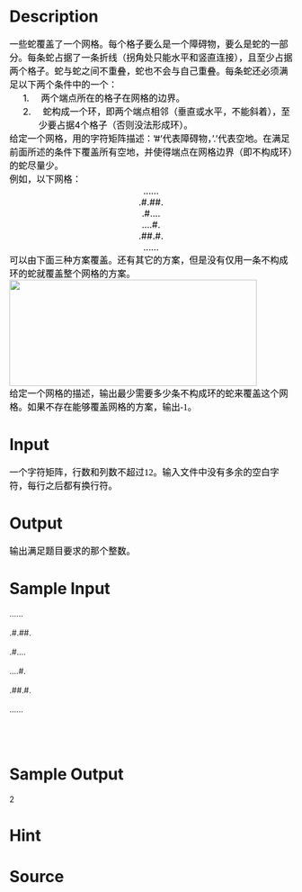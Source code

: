 
# Description

<div class="content"><div><span style="font-size: medium"><span style="color: black">一些蛇覆盖了一个网格。每个格子要么是一个障碍物，要么是蛇的一部分。每条蛇占据了一条折线（拐角处只能水平和竖直连接），且至少占据两个格子。蛇与蛇之间不重叠，蛇也不会与自己重叠。每条蛇还必须满足以下两个条件中的一个：</span></span></div>
<div style="margin: 0cm 0cm 0pt 39pt; text-indent: -21pt"><span style="font-size: medium"><span style="color: black">1.<span style="font: 7pt &#39;Times New Roman&#39;">         </span></span><span style="color: black">两个端点所在的格子在网格的边界。</span></span></div>
<div style="margin: 0cm 0cm 0pt 39pt; text-indent: -21pt"><span style="font-size: medium"><span style="color: black">2.<span style="font: 7pt &#39;Times New Roman&#39;">         </span></span><span style="color: black">蛇构成一个环，即两个端点相邻（垂直或水平，不能斜着），至少要占据</span><span style="color: black">4</span><span style="color: black">个格子（否则没法形成环）。</span></span></div>
<div><span style="font-size: medium"><span style="color: black">给定一个网格，用</span><span style="color: black">的字符矩阵描述：</span><span style="color: black">’#’</span><span style="color: black">代表障碍物，</span><span style="color: black">’.’</span><span style="color: black">代表空地。在满足前面所述的条件下覆盖所有空地，并使得端点在网格边界（即不构成环）的蛇尽量少。</span></span></div>
<div><span style="font-size: medium"><span style="color: black">例如，以下网格：</span></span></div>
<div align="center"><span style="font-size: medium"><span style="color: black">......</span></span></div>
<div align="center"><span style="font-size: medium"><span style="color: black">.#.##.</span></span></div>
<div align="center"><span style="font-size: medium"><span style="color: black">.#....</span></span></div>
<div align="center"><span style="font-size: medium"><span style="color: black">....#.</span></span></div>
<div align="center"><span style="font-size: medium"><span style="color: black">.##.#.</span></span></div>
<div align="center"><span style="font-size: medium"><span style="color: black">......</span></span></div>
<div><span style="font-size: medium"><span style="color: black">可以由下面三种方案覆盖。还有其它的方案，但是没有仅用一条不构成环的蛇就覆盖整个网格的方案。</span></span></div>
<div></div>
<div><span style="font-size: medium"><span style="color: black"><img height="189" width="440" alt="" src="/source/bzoj/2379/img/aHR0cHM6Ly9seWRzeS5jb20vSnVkZ2VPbmxpbmUvdXBsb2FkLzIwMTMwMy8xMSgyKS5qcGc=.jpg"/></span></span></div>
<div></div>
<div></div>
<div><span style="font-size: medium"><span style="color: black">
<p class="MsoNormal" style="margin: 0cm 0cm 0pt"><font size="3"><span style="color: black; font-family: 宋体; mso-ascii-font-family: &#39;Times New Roman&#39;; mso-hansi-font-family: &#39;Times New Roman&#39;">给定一个网格的描述，输出最少需要多少条不构成环的蛇来覆盖这个网格。如果不存在能够覆盖网格的方案，输出</span><span lang="EN-US" style="color: black; font-family: Consolas; mso-bidi-font-family: Consolas">-1</span><span style="color: black; font-family: 宋体; mso-ascii-font-family: &#39;Times New Roman&#39;; mso-hansi-font-family: &#39;Times New Roman&#39;">。</span><span lang="EN-US" style="color: black"><o:p></o:p></span></font></p>
</span></span></div></div>

# Input

<div class="content"><p class="MsoNormal" style="margin: 0cm 0cm 0pt"><font size="3"><span style="color: black; font-family: 宋体; mso-ascii-font-family: &#39;Times New Roman&#39;; mso-hansi-font-family: &#39;Times New Roman&#39;">一个字符矩阵，行数和列数不超过</span><span lang="EN-US" style="color: black"><font face="Times New Roman">12</font></span><span style="color: black; font-family: 宋体; mso-ascii-font-family: &#39;Times New Roman&#39;; mso-hansi-font-family: &#39;Times New Roman&#39;">。输入文件中没有多余的空白字符，每行之后都有换行符。</span><span lang="EN-US" style="color: black"><o:p></o:p></span></font></p>
<p class="MsoNormal" style="margin: 0cm 0cm 0pt"><span lang="EN-US" style="font-size: 12pt; color: black"><o:p></o:p></span></p></div>

# Output

<div class="content"><p class="MsoNormal" style="margin: 0cm 0cm 0pt"><font size="3"><span style="color: black; font-family: 宋体; mso-ascii-font-family: &#39;Times New Roman&#39;; mso-hansi-font-family: &#39;Times New Roman&#39;">输出满足题目要求的那个整数。</span><span lang="EN-US" style="color: black"><o:p></o:p></span></font></p>
<p class="MsoNormal" style="margin: 0cm 0cm 0pt"><span lang="EN-US" style="font-size: 12pt; color: black"><o:p></o:p></span></p></div>

# Sample Input

<div class="content"><span class="sampledata">......<br/>
<br/>
.#.##.<br/>
<br/>
.#....<br/>
<br/>
....#.<br/>
<br/>
.##.#.<br/>
<br/>
......<br/>
<br/>
<br/>
 <br/>
</span></div>

# Sample Output

<div class="content"><span class="sampledata">2<br/>
</span></div>

# Hint

<div class="content"><p></p></div>

# Source

<div class="content"><p><a href="problemset.php?search="></a></p></div>

